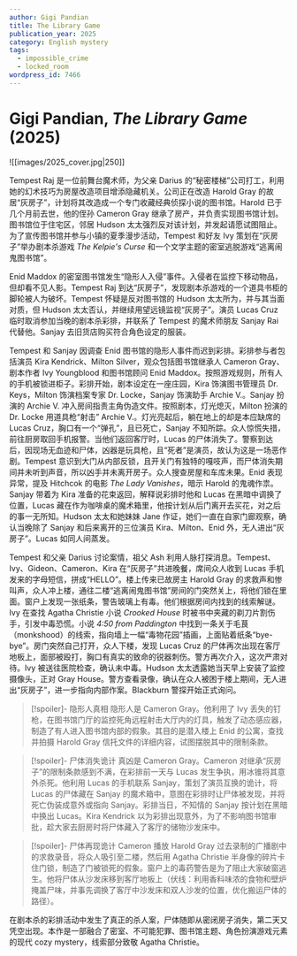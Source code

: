 ```yaml
---
author: Gigi Pandian
title: The Library Game
publication_year: 2025
category: English mystery
tags:
  - impossible_crime
  - locked_room
wordpress_id: 7466
---
```


# Gigi Pandian, <i>The Library Game</i> (2025)

![[images/2025_cover.jpg|250]]

Tempest Raj 是一位前舞台魔术师，为父亲 Darius 的“秘密楼梯”公司打工，利用她的幻术技巧为房屋改造项目增添隐藏机关。公司正在改造 Harold Gray 的故居“灰房子”，计划将其改造成一个专门收藏经典侦探小说的图书馆。Harold 已于几个月前去世，他的侄孙 Cameron Gray 继承了房产，并负责实现图书馆计划。图书馆位于住宅区，邻居 Hudson 太太强烈反对该计划，并发起请愿试图阻止。为了宣传图书馆并参与小镇的夏季漫步活动，Tempest 和好友 Ivy 策划在“灰房子”举办剧本杀游戏 <i>The Kelpie's Curse</i> 和一个文学主题的密室逃脱游戏“逃离闹鬼图书馆”。

Enid Maddox 的密室图书馆发生“隐形人入侵”事件。入侵者在监控下移动物品，但却看不见人影。Tempest Raj 到达“灰房子”，发现剧本杀游戏的一个道具书柜的脚轮被人为破坏。Tempest 怀疑是反对图书馆的 Hudson 太太所为，并与其当面对质，但 Hudson 太太否认，并继续用望远镜监视“灰房子”。演员 Lucas Cruz 临时取消参加当晚的剧本杀彩排，并联系了 Tempest 的魔术师朋友 Sanjay Rai 代替他。Sanjay 去旧货店购买符合角色设定的服装。

Tempest 和 Sanjay 因调查 Enid 图书馆的隐形人事件而迟到彩排。彩排参与者包括演员 Kira Kendrick、Milton Silver，观众包括图书馆继承人 Cameron Gray、剧本作者 Ivy Youngblood 和图书馆顾问 Enid Maddox。按照游戏规则，所有人的手机被锁进柜子。彩排开始，剧本设定在一座庄园，Kira 饰演图书管理员 Dr. Keys，Milton 饰演档案专家 Dr. Locke，Sanjay 饰演助手 Archie V.。Sanjay 扮演的 Archie V. 冲入房间指责主角伪造文件。按照剧本，灯光熄灭，Milton 扮演的 Dr. Locke 用道具枪“射击” Archie V.。灯光亮起后，躺在地上的却是本应缺席的 Lucas Cruz，胸口有一个“弹孔”，且已死亡，Sanjay 不知所踪。众人惊慌失措，前往厨房取回手机报警。当他们返回客厅时，Lucas 的尸体消失了。警察到达后，因现场无血迹和尸体，凶器是玩具枪，且“死者”是演员，故认为这是一场恶作剧。Tempest 意识到大门从内部反锁，且开关门有独特的嘎吱声，而尸体消失期间并未听到声音，所以凶手并未离开房子。众人搜查房屋和车库未果。Enid 表现异常，提及 Hitchcok 的电影 <i>The Lady Vanishes</i>，暗示 Harold 的鬼魂作祟。Sanjay 带着为 Kira 准备的花束返回，解释说彩排时他和 Lucas 在黑暗中调换了位置，Lucas 藏在作为咖啡桌的魔术箱里，他按计划从后门离开去买花，对之后的事一无所知。Hudson 太太和她妹妹 Jane 作证，她们一直在自家门廊观察，确认当晚除了 Sanjay 和后来离开的三位演员 Kira、Milton、Enid 外，无人进出“灰房子”。Lucas 如同人间蒸发。

Tempest 和父亲 Darius 讨论案情，祖父 Ash 利用人脉打探消息。Tempest、Ivy、Gideon、Cameron、Kira 在“灰房子”共进晚餐，席间众人收到 Lucas 手机发来的字母短信，拼成“HELLO”。楼上传来已故房主 Harold Gray 的求救声和惨叫声，众人冲上楼，通往二楼“逃离闹鬼图书馆”房间的门突然关上，将他们锁在里面。窗户上发现一张纸条，警告玻璃上有毒。他们根据房间内找到的线索解谜。Ivy 在查找 Agatha Christie 小说 <i>Crooked House</i> 时被书中夹藏的剃刀片割伤手，引发中毒恐慌。小说 <i>4:50 from Paddington</i> 中找到一条关于毛茛（monkshood）的线索，指向墙上一幅“毒物花园”插画，上面贴着纸条“bye-bye”。房门突然自己打开，众人下楼，发现 Lucas Cruz 的尸体再次出现在客厅地板上，面部被殴打，胸口有真实的致命的锐器刺伤。警方再次介入，这次严肃对待。Ivy 被送往医院检查，确认未中毒。Hudson 太太透露她当天早上安装了监控摄像头，正对 Gray House。警方查看录像，确认在众人被困于楼上期间，无人进出“灰房子”，进一步指向内部作案。Blackburn 警探开始正式询问。

> [!spoiler]- 隐形人真相
> 隐形人是 Cameron Gray。他利用了 Ivy 丢失的钉枪，在图书馆门厅的监控死角远程射击大厅内的灯具，触发了动态感应器，制造了有人进入图书馆内部的假象。其目的是潜入楼上 Enid 的公寓，查找并拍摄 Harold Gray 信托文件的详细内容，试图摆脱其中的限制条款。

> [!spoiler]- 尸体消失诡计
> 真凶是 Cameron Gray。Cameron 对继承“灰房子”的限制条款感到不满，在彩排前一天与 Lucas 发生争执，用冰锥将其意外杀死。他利用 Lucas 的手机联系 Sanjay，策划了演员互换的诡计，将 Lucas 的尸体藏在 Sanjay 的魔术箱中，意图在彩排时让尸体被发现，并将死亡伪装成意外或指向 Sanjay。彩排当日，不知情的 Sanjay 按计划在黑暗中换出 Lucas。Kira Kendrick 以为彩排出现意外，为了不影响图书馆审批，趁大家去厨房时将尸体藏入了客厅的储物沙发床中。

> [!spoiler]- 尸体再现诡计
> Cameron 播放 Harold Gray 过去录制的广播剧中的求救录音，将众人吸引至二楼，然后用 Agatha Christie 半身像的碎片卡住门锁，制造了门被锁死的假象。窗户上的毒药警告是为了阻止大家破窗逃生。他将尸体从沙发床移到客厅地板上（伏线：利用香料味浓的食物和壁炉掩盖尸味，并事先调换了客厅中沙发床和双人沙发的位置，优化搬运尸体的路径）。

在剧本杀的彩排活动中发生了真正的杀人案，尸体随即从密闭房子消失，第二天又凭空出现。本作是一部融合了密室、不可能犯罪、图书馆主题、角色扮演游戏元素的现代 cozy mystery，线索部分致敬 Agatha Christie。